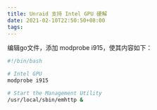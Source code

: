 ```yaml
---
title: Unraid 支持 Intel GPU 硬解
date: 2021-02-10T22:50:50+08:00
tags:
---
```


编辑go文件，添加 modprobe i915，使其内容如下：

```bash
#!/bin/bash

# Intel GPU
modprobe i915

# Start the Management Utility
/usr/local/sbin/emhttp &
```
